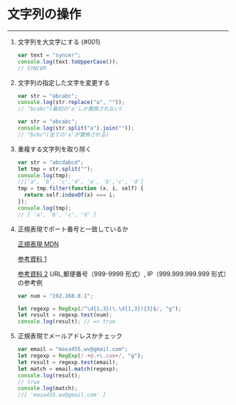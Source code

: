 # 文字列の操作

---

1. 文字列を大文字にする {#001}

   ```js
   var text = "syncer";
   console.log(text.toUpperCase());
   // SYNCER
   ```

2. 文字列の指定した文字を変更する

   ```js
   var str = "abcabc";
   console.log(str.replace("a", ""));
   // "bcabc"(最初の'a'しか置換されない)
   ```

   ```js
   var str = "abcabc";
   console.log(str.split("a").join(""));
   // "bcbc"(全ての'a'が置換される)
   ```

   <!-- [参考サイト](https://zukucode.com/2017/04/javascript-string-remove.html) -->

3. 重複する文字列を取り除く

   ```js
   var str = "abcdabcd";
   let tmp = str.split("");
   console.log(tmp);
   //['a', 'b', 'c','d', 'a', 'b','c', 'd']
   tmp = tmp.filter(function (x, i, self) {
     return self.indexOf(x) === i;
   });
   console.log(tmp);
   // [ 'a', 'b', 'c', 'd' ]
   ```

4. 正規表現でポート番号と一致しているか

   [正規表現 MDN](https://developer.mozilla.org/ja/docs/Web/JavaScript/Guide/Regular_Expressions)

   [参考資料 1](https://rightcode.co.jp/blog/information-technology/javascript-regularexpression)

   [参考資料 2](https://javascript.programmer-reference.com/js-regexp-sample/)
   URL,郵便番号（999-9999 形式）, IP（999.999.999.999 形式）の参考例

   ```js
   var num = "192.168.0.1";

   let regexp = RegExp(/^\d{1,3}(\.\d{1,3}){3}$/, "g");
   let result = regexp.test(num);
   console.log(result); // => true
   ```

5. 正規表現でメールアドレスかチェック

   ```js
   var email = "masa455.wv@gmail.com";
   let regexp = RegExp(/.+@.+\.com+/, "g");
   let result = regexp.test(email);
   let match = email.match(regexp);
   console.log(result);
   // true
   console.log(match);
   //[ 'masa455.wv@gmail.com' ]
   ```
